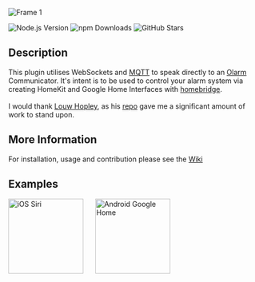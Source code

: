 ![Frame 1](https://github.com/user-attachments/assets/ef78a6a9-4f36-47f1-aefb-f158000a25fb)

![Node.js Version](https://img.shields.io/badge/node-%3E%3D14.18.1-blue?logo=node.js&logoColor=white)
![npm Downloads](https://img.shields.io/npm/dm/homebridge-ws-olarm-plugin?color=orange&logo=npm&logoColor=white)
![GitHub Stars](https://img.shields.io/github/stars/imprisonedmind/homebridge-ws-olarm-plugin?color=green&logo=github&logoColor=white)

## Description

This plugin utilises WebSockets and [MQTT](https://github.com/mqttjs) to speak
directly to an [Olarm](https://olarm.co) Communicator.
It's intent is to be used to control your alarm system via creating HomeKit and Google
Home Interfaces with
[homebridge](https://github.com/homebridge/homebridge).
<br><br>
I would thank [Louw Hopley](https://github.com/LouwHopley), as his
[repo](https://github.com/LouwHopley/homebridge-olarm-plugin)
gave me a significant amount of work to stand upon.


## More Information

For installation, usage and contribution please see the
[Wiki](https://github.com/imprisonedmind/homebridge-ws-olarm-plugin/wiki)


## Examples

<div style="display: flex; gap: 24px;">
  <a href="https://i.imgur.com/7hk5Rwl.mp4">
    <img src="https://i.imgur.com/stV4py9.png" alt="iOS Siri" style="width: 150px;">
  </a>
  <a href="https://i.imgur.com/0vRBzBx.mp4">
    <img src="https://i.imgur.com/cldf2hk.png" alt="Android Google Home" style="width: 150px;">
  </a>
</div>

